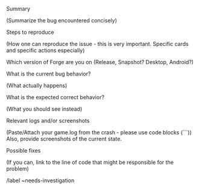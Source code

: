 Summary

(Summarize the bug encountered concisely)


Steps to reproduce

(How one can reproduce the issue - this is very important. Specific cards and specific actions especially)


Which version of Forge are you on (Release, Snapshot? Desktop, Android?)


What is the current bug behavior?

(What actually happens)


What is the expected correct behavior?

(What you should see instead)


Relevant logs and/or screenshots

(Paste/Attach your game.log from the crash - please use code blocks (```)) Also, provide screenshots of the current state.


Possible fixes

(If you can, link to the line of code that might be responsible for the problem)

/label ~needs-investigation